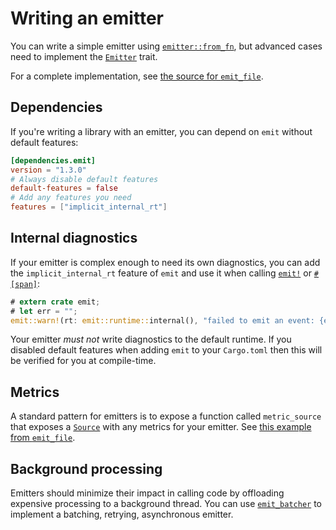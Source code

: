 # Writing an emitter

You can write a simple emitter using [`emitter::from_fn`](https://docs.rs/emit/1.3.0/emit/emitter/fn.from_fn.html), but advanced cases need to implement the [`Emitter`](https://docs.rs/emit/1.3.0/emit/trait.Emitter.html) trait.

For a complete implementation, see [the source for `emit_file`](https://github.com/emit-rs/emit/blob/main/emitter/file/src/lib.rs).

## Dependencies

If you're writing a library with an emitter, you can depend on `emit` without default features:

```toml
[dependencies.emit]
version = "1.3.0"
# Always disable default features
default-features = false
# Add any features you need
features = ["implicit_internal_rt"]
```

## Internal diagnostics

If your emitter is complex enough to need its own diagnostics, you can add the `implicit_internal_rt` feature of `emit` and use it when calling [`emit!`](https://docs.rs/emit/1.3.0/emit/macro.emit.html) or [`#[span]`](https://docs.rs/emit/1.3.0/emit/attr.span.html):

```rust
# extern crate emit;
# let err = "";
emit::warn!(rt: emit::runtime::internal(), "failed to emit an event: {err}");
```

Your emitter _must not_ write diagnostics to the default runtime. If you disabled default features when adding `emit` to your `Cargo.toml` then this will be verified for you at compile-time.

## Metrics

A standard pattern for emitters is to expose a function called `metric_source` that exposes a [`Source`](https://docs.rs/emit/1.3.0/emit/metric/source/trait.Source.html) with any metrics for your emitter. See [this example from `emit_file`](https://docs.rs/emit_file/1.3.0/emit_file/struct.FileSet.html#method.metric_source).

## Background processing

Emitters should minimize their impact in calling code by offloading expensive processing to a background thread. You can use [`emit_batcher`](https://docs.rs/emit_batcher/1.3.0/emit_batcher/index.html) to implement a batching, retrying, asynchronous emitter.
